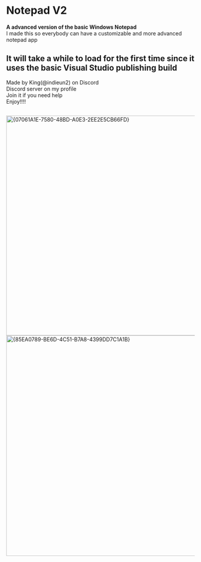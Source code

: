 # Notepad V2
**A advanced version of the basic Windows Notepad**  
I made this so everybody can have a customizable and more advanced notepad app  
##
## It will take a while to load for the first time since it uses the basic Visual Studio publishing build  
Made by King(@indieun2) on Discord  
Discord server on my profile  
Join it if you need help  
Enjoy!!!!
## 

    

<img width="1055" height="587" alt="{07061A1E-7580-48BD-A0E3-2EE2E5CB66FD}" src="https://github.com/user-attachments/assets/81ca4550-2e71-41a8-9275-a4feee97a178" />  
<img width="1054" height="589" alt="{85EA0789-BE6D-4C51-B7A8-4399DD7C1A1B}" src="https://github.com/user-attachments/assets/a4402eb8-b725-47da-a9df-2ab703179069" />
